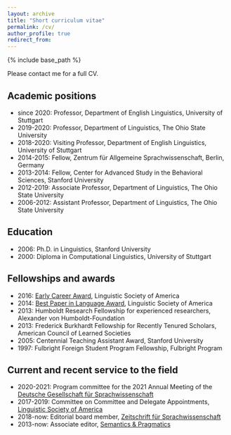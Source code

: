 ```yaml
---
layout: archive
title: "Short curriculum vitae"
permalink: /cv/
author_profile: true
redirect_from:
---
```


{% include base_path %}

Please contact me for a full CV.

## Academic positions

* since 2020: Professor, Department of English Linguistics, University of Stuttgart
* 2019-2020: Professor, Department of Linguistics, The Ohio State University
* 2018-2020: Visiting Professor, Department of English Linguistics, University of Stuttgart
* 2014-2015: Fellow, Zentrum für Allgemeine Sprachwissenschaft, Berlin, Germany
* 2013-2014: Fellow, Center for Advanced Study in the Behavioral Sciences, Stanford University
* 2012-2019: Associate Professor, Department of Linguistics, The Ohio State University
* 2006-2012: Assistant Professor, Department of Linguistics, The Ohio State University

## Education

* 2006: Ph.D. in Linguistics, Stanford University
* 2000: Diploma in Computational Linguistics, University of Stuttgart

## Fellowships and awards

* 2016: [Early Career Award](https://www.linguisticsociety.org/about/who-we-are/lsa-awards#early-career), Linguistic Society of America
* 2014: [Best Paper in Language Award](https://www.linguisticsociety.org/about/who-we-are/lsa-awards#best-language), Linguistic Society of America
* 2013: Humboldt Research Fellowship for experienced researchers, Alexander von Humboldt-Foundation
* 2013: Frederick Burkhardt Fellowship for Recently Tenured Scholars, American Council of Learned Societies
* 2005: Centennial Teaching Assistant Award, Stanford University
* 1997: Fulbright Foreign Student Program Fellowship, Fulbright Program
  
## Current and recent service to the field

* 2020-2021: Program committee for the 2021 Annual Meeting of the [Deutsche Gesellschaft für Sprachwissenschaft](https://dgfs.de/de/)
* 2017-2019: Committee on Committee and Delegate Appointments, [Linguistic Society of America](https://lsadc.org)
* 2018-now: Editorial board member, [Zeitschrift für Sprachwissenschaft](https://dgfs.de/de/inhalt/zeitschrift-zs.html)
* 2013-now: Associate editor, [Semantics & Pragmatics](https://semprag.org)


